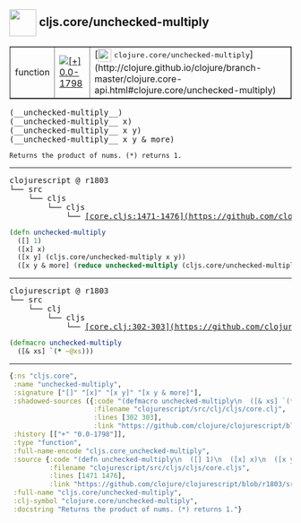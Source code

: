 ## <img width="48px" valign="middle" src="http://i.imgur.com/Hi20huC.png"> cljs.core/unchecked-multiply

 <table border="1">
<tr>
<td>function</td>
<td><a href="https://github.com/cljsinfo/api-refs/tree/0.0-1798"><img valign="middle" alt="[+] 0.0-1798" src="https://img.shields.io/badge/+-0.0--1798-lightgrey.svg"></a> </td>
<td>
[<img height="24px" valign="middle" src="http://i.imgur.com/1GjPKvB.png"> <samp>clojure.core/unchecked-multiply</samp>](http://clojure.github.io/clojure/branch-master/clojure.core-api.html#clojure.core/unchecked-multiply)
</td>
</tr>
</table>

 <samp>
(__unchecked-multiply__)<br>
(__unchecked-multiply__ x)<br>
(__unchecked-multiply__ x y)<br>
(__unchecked-multiply__ x y & more)<br>
</samp>

```
Returns the product of nums. (*) returns 1.
```

---

 <pre>
clojurescript @ r1803
└── src
    └── cljs
        └── cljs
            └── <ins>[core.cljs:1471-1476](https://github.com/clojure/clojurescript/blob/r1803/src/cljs/cljs/core.cljs#L1471-L1476)</ins>
</pre>

```clj
(defn unchecked-multiply
  ([] 1)
  ([x] x)
  ([x y] (cljs.core/unchecked-multiply x y))
  ([x y & more] (reduce unchecked-multiply (cljs.core/unchecked-multiply x y) more)))
```


---

 <pre>
clojurescript @ r1803
└── src
    └── clj
        └── cljs
            └── <ins>[core.clj:302-303](https://github.com/clojure/clojurescript/blob/r1803/src/clj/cljs/core.clj#L302-L303)</ins>
</pre>

```clj
(defmacro unchecked-multiply
  ([& xs] `(* ~@xs)))
```

---

```clj
{:ns "cljs.core",
 :name "unchecked-multiply",
 :signature ["[]" "[x]" "[x y]" "[x y & more]"],
 :shadowed-sources ({:code "(defmacro unchecked-multiply\n  ([& xs] `(* ~@xs)))",
                     :filename "clojurescript/src/clj/cljs/core.clj",
                     :lines [302 303],
                     :link "https://github.com/clojure/clojurescript/blob/r1803/src/clj/cljs/core.clj#L302-L303"}),
 :history [["+" "0.0-1798"]],
 :type "function",
 :full-name-encode "cljs.core_unchecked-multiply",
 :source {:code "(defn unchecked-multiply\n  ([] 1)\n  ([x] x)\n  ([x y] (cljs.core/unchecked-multiply x y))\n  ([x y & more] (reduce unchecked-multiply (cljs.core/unchecked-multiply x y) more)))",
          :filename "clojurescript/src/cljs/cljs/core.cljs",
          :lines [1471 1476],
          :link "https://github.com/clojure/clojurescript/blob/r1803/src/cljs/cljs/core.cljs#L1471-L1476"},
 :full-name "cljs.core/unchecked-multiply",
 :clj-symbol "clojure.core/unchecked-multiply",
 :docstring "Returns the product of nums. (*) returns 1."}

```
